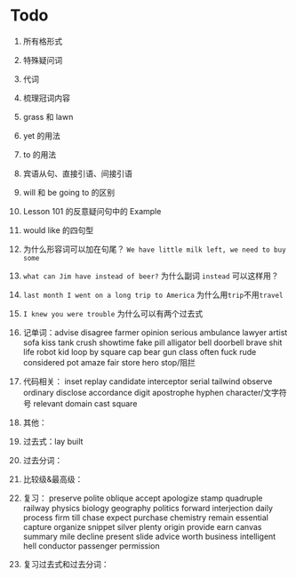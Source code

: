 # Todo

1. 所有格形式

2. 特殊疑问词

3. 代词

4. 梳理冠词内容

5. grass 和 lawn

6. yet 的用法

7. to 的用法

8. 宾语从句、直接引语、间接引语

9. will 和 be going to 的区别

10. Lesson 101 的反意疑问句中的 Example

11. would like 的四句型

12. 为什么形容词可以加在句尾？ `We have little milk left, we need to buy some`

13. `what can Jim have instead of beer?` 为什么副词 `instead` 可以这样用？

14. `last month I went on a long trip to America` 为什么用`trip`不用`travel`

15. `I knew you were trouble` 为什么可以有两个过去式

16. 记单词：advise disagree farmer opinion serious ambulance lawyer artist sofa kiss tank crush showtime fake pill alligator bell doorbell brave shit life robot kid loop by square cap bear gun class often fuck rude considered pot amaze fair store hero stop/阻拦

17. 代码相关： inset replay candidate interceptor serial tailwind observe ordinary disclose accordance digit apostrophe hyphen character/文字符号 relevant domain cast square

18. 其他：

19. 过去式：lay built

20. 过去分词：

21. 比较级&最高级：

22. 复习： preserve polite oblique accept apologize stamp quadruple railway physics biology geography politics forward interjection daily process firm till chase expect purchase chemistry remain essential capture organize snippet silver plenty origin provide earn canvas summary mile decline present slide advice worth business intelligent hell conductor passenger permission

23. 复习过去式和过去分词：
